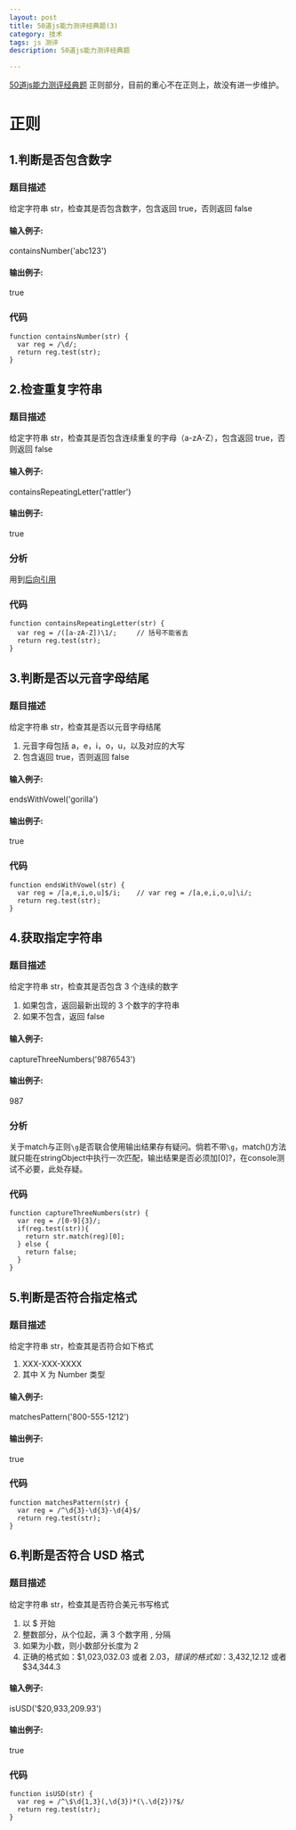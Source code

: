 ```yaml
---
layout: post
title: 50道js能力测评经典题(3)
category: 技术
tags: js 测评
description: 50道js能力测评经典题

---
```


[50道js能力测评经典题](http://www.nowcoder.com/ta/js-assessment) 正则部分，目前的重心不在正则上，故没有进一步维护。

# 正则

## 1.判断是否包含数字

### 题目描述

给定字符串 str，检查其是否包含数字，包含返回 true，否则返回 false 

#### 输入例子:

containsNumber('abc123')

#### 输出例子:

true

### 代码

	function containsNumber(str) {
	  var reg = /\d/;
      return reg.test(str);
	}
	
## 2.检查重复字符串

### 题目描述

给定字符串 str，检查其是否包含连续重复的字母（a-zA-Z），包含返回 true，否则返回 false 

#### 输入例子:

containsRepeatingLetter('rattler')

#### 输出例子:

true

### 分析

用到[后向引用](http://deerchao.net/tutorials/regex/regex.htm)

### 代码

	function containsRepeatingLetter(str) {
	  var reg = /([a-zA-Z])\1/;		// 括号不能省去
      return reg.test(str);
	}

## 3.判断是否以元音字母结尾

### 题目描述

给定字符串 str，检查其是否以元音字母结尾

1. 元音字母包括 a，e，i，o，u，以及对应的大写
2. 包含返回 true，否则返回 false 

#### 输入例子:

endsWithVowel('gorilla')

#### 输出例子:

true

### 代码

	function endsWithVowel(str) {
	  var reg = /[a,e,i,o,u]$/i;	// var reg = /[a,e,i,o,u]\i/;
      return reg.test(str);
	}
	
## 4.获取指定字符串

### 题目描述

给定字符串 str，检查其是否包含 3 个连续的数字

1. 如果包含，返回最新出现的 3 个数字的字符串
2. 如果不包含，返回 false 

#### 输入例子:

captureThreeNumbers('9876543')

#### 输出例子:

987

### 分析

关于match与正则`\g`是否联合使用输出结果存有疑问。倘若不带`\g`，match()方法就只能在stringObject中执行一次匹配，输出结果是否必须加[0]?，在console测试不必要，此处存疑。

### 代码

	function captureThreeNumbers(str) {
      var reg = /[0-9]{3}/;
      if(reg.test(str)){
        return str.match(reg)[0];
      } else {
        return false;
      }
	}
	
## 5.判断是否符合指定格式

### 题目描述

给定字符串 str，检查其是否符合如下格式

1. XXX-XXX-XXXX
2. 其中 X 为 Number 类型 

#### 输入例子:

matchesPattern('800-555-1212')

#### 输出例子:

true

### 代码

	function matchesPattern(str) {
      var reg = /^\d{3}-\d{3}-\d{4}$/
      return reg.test(str);
	}
	
## 6.判断是否符合 USD 格式

### 题目描述

给定字符串 str，检查其是否符合美元书写格式

1. 以 $ 开始
2. 整数部分，从个位起，满 3 个数字用 , 分隔
3. 如果为小数，则小数部分长度为 2
4. 正确的格式如：$1,023,032.03 或者 $2.03，错误的格式如：$3,432,12.12 或者 $34,344.3 

#### 输入例子:

isUSD('$20,933,209.93')

#### 输出例子:

true

### 代码

	function isUSD(str) {
      var reg = /^\$\d{1,3}(,\d{3})*(\.\d{2})?$/
      return reg.test(str);
	}
